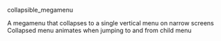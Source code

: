 collapsible_megamenu

A megamenu that collapses to a single vertical menu on narrow screens
Collapsed menu animates when jumping to and from child menu
